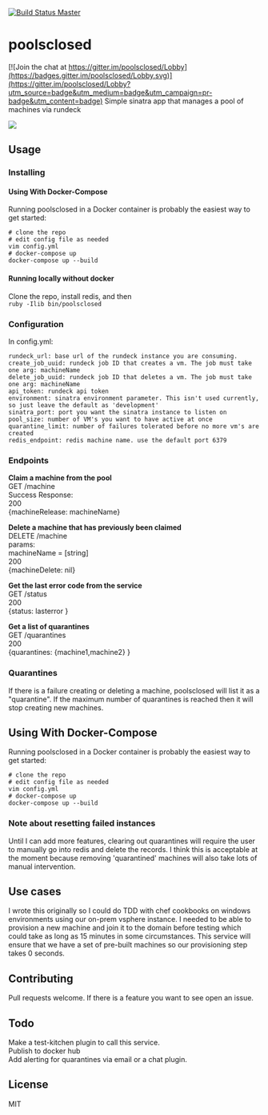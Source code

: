 [![Build Status Master](https://travis-ci.org/chrisevett/poolsclosed.svg?branch=master)](https://travis-ci.org/chef/chef)
# poolsclosed

[![Join the chat at https://gitter.im/poolsclosed/Lobby](https://badges.gitter.im/poolsclosed/Lobby.svg)](https://gitter.im/poolsclosed/Lobby?utm_source=badge&utm_medium=badge&utm_campaign=pr-badge&utm_content=badge)
Simple sinatra app that manages a pool of machines via rundeck

![](http://i.imgur.com/H4hb6dG.jpg)

## Usage

### Installing

#### Using With Docker-Compose
Running poolsclosed in a Docker container is probably the easiest way to get started:
```
# clone the repo
# edit config file as needed
vim config.yml
# docker-compose up 
docker-compose up --build
```

#### Running locally without docker
Clone the repo, install redis, and then  
```ruby -Ilib bin/poolsclosed``` 

### Configuration
In config.yml:   
```   
rundeck_url: base url of the rundeck instance you are consuming.      
create_job_uuid: rundeck job ID that creates a vm. The job must take one arg: machineName
delete_job_uuid: rundeck job ID that deletes a vm. The job must take one arg: machineName 
api_token: rundeck api token
environment: sinatra environment parameter. This isn't used currently, so just leave the default as 'development'
sinatra_port: port you want the sinatra instance to listen on 
pool_size: number of VM's you want to have active at once
quarantine_limit: number of failures tolerated before no more vm's are created
redis_endpoint: redis machine name. use the default port 6379 
```    
      
### Endpoints

**Claim a machine from the pool**  
GET /machine  
Success Response:  
200  
{machineRelease: machineName}    

**Delete a machine that has previously been claimed**  
DELETE /machine  
params:   
machineName = [string]  
200  
{machineDelete: nil}  

**Get the last error code from the service**  
GET /status  
200  
{status: lasterror }  

**Get a list of quarantines**  
GET /quarantines  
200  
{quarantines: {machine1,machine2} }  

### Quarantines
If there is a failure creating or deleting a machine, poolsclosed will list it as a "quarantine". If the maximum number of quarantines is reached then it will stop creating new machines.   

## Using With Docker-Compose
Running poolsclosed in a Docker container is probably the easiest way to get started:
```
# clone the repo
# edit config file as needed
vim config.yml
# docker-compose up 
docker-compose up --build
```

### Note about resetting failed instances 
Until I can add more features, clearing out quarantines will require the user to manually go into redis and delete the records. I think this is acceptable at the moment because removing 'quarantined' machines will also take lots of manual intervention.   

## Use cases

I wrote this originally so I could do TDD with chef cookbooks on windows environments using our on-prem vsphere instance. I needed to be able to provision a new machine and join it to the domain before testing which could take as long as 15 minutes in some circumstances. This service will ensure that we have a set of pre-built machines so our provisioning step takes 0 seconds.   

## Contributing
Pull requests welcome. If there is a feature you want to see open an issue.  

## Todo 
Make a test-kitchen plugin to call this service.  
Publish to docker hub  
Add alerting for quarantines via email or a chat plugin.    

## License
MIT  
 
